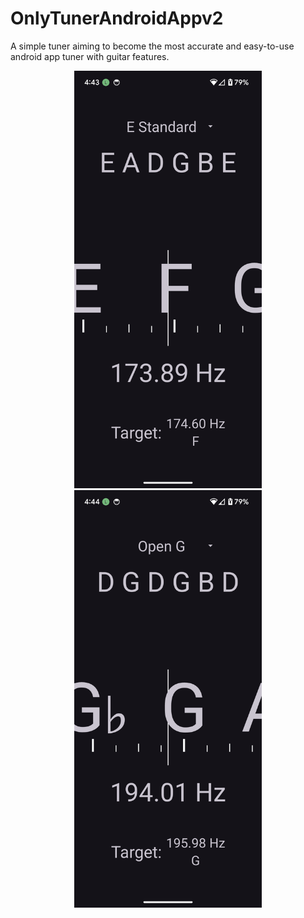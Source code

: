 # OnlyTunerAndroidAppv2
<p align="left">
A simple tuner aiming to become the most accurate and easy-to-use android app tuner with guitar features.
</p>
<p align="center">
  <img src="docs/imgs/screengrab4.png" width="300">
  <img src="docs/imgs/screengrab2.png" width="300">
</p>
